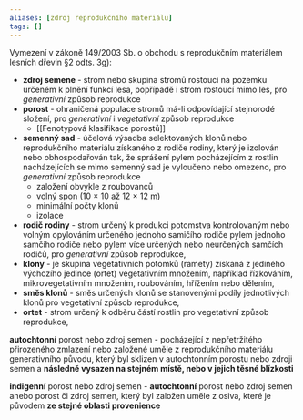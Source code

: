 ```yaml
---
aliases: [zdroj reprodukčního materiálu]
tags: []
---
```

Vymezení v zákoně 149/2003 Sb. o obchodu s reprodukčním materiálem lesních dřevin §2 odts. 3g):
- **zdroj semene** - strom nebo skupina stromů rostoucí na pozemku určeném k plnění funkcí lesa, popřípadě i strom rostoucí mimo les, pro *generativní* způsob reprodukce
- **porost** - ohraničená populace stromů má-li odpovídající stejnorodé složení, pro *generativní* i *vegetativní* způsob reprodukce
	- [[Fenotypová klasifikace porostů]]
- **semenný sad** - účelová výsadba selektovaných klonů nebo reprodukčního materiálu získaného z rodiče rodiny, který je izolován nebo obhospodařován tak, že sprášení pylem pocházejícím z rostlin nacházejících se mimo semenný sad je vyloučeno nebo omezeno, pro *generativní* způsob reprodukce
	- založení obvykle z roubovanců
	- volný spon (10 × 10 až 12 × 12 m)
	- minimální počty klonů
	- izolace
- **rodič rodiny** - strom určený k produkci potomstva kontrolovaným nebo volným opylováním určeného jednoho samičího rodiče pylem jednoho samčího rodiče nebo pylem více určených nebo neurčených samčích rodičů, pro *generativní* způsob reprodukce,
- **klony** - je skupina vegetativních potomků (ramety) získaná z jediného výchozího jedince (ortet) vegetativním množením, například řízkováním, mikrovegetativním množením, roubováním, hřížením nebo dělením,
- **směs klonů** - směs určených klonů se stanovenými podíly jednotlivých klonů pro vegetativní způsob reprodukce,
- **ortet** - strom určený k odběru částí rostlin pro vegetativní způsob reprodukce,


**autochtonní** porost nebo zdroj semen - pocházející z nepřetržitého přirozeného zmlazení nebo založené uměle z reprodukčního materiálu generativního původu, který byl sklizen v autochtonním porostu nebo zdroji semen a **následně vysazen na stejném místě, nebo v jejich těsné blízkosti**

**indigenní** porost nebo zdroj semen - **autochtonní** porost nebo zdroj semen anebo porost či zdroj semen, který byl založen uměle z osiva, které je původem **ze stejné oblasti provenience**